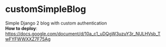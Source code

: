 # customSimpleBlog
Simple Django 2 blog with custom authentication
<br>
<b>How to deploy</b>: https://docs.google.com/document/d/10a_c1_uDQgW3uzuY3r_NULHVsb_TwFYFWWXXZ7F75Ag
